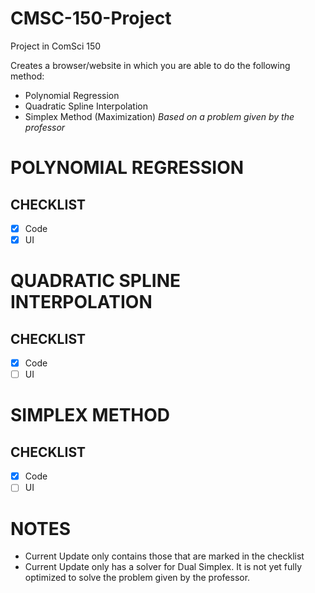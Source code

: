 # CMSC-150-Project
Project in ComSci 150

Creates a browser/website in which you are able to do the following method:
- Polynomial Regression
- Quadratic Spline Interpolation
- Simplex Method (Maximization) *Based on a problem given by the professor*

# POLYNOMIAL REGRESSION
## CHECKLIST
- [X] Code
- [X] UI

# QUADRATIC SPLINE INTERPOLATION
## CHECKLIST
- [X] Code
- [ ] UI

# SIMPLEX METHOD
## CHECKLIST
- [X] Code
- [ ] UI

# NOTES
- Current Update only contains those that are marked in the checklist
- Current Update only has a solver for Dual Simplex. It is not yet fully optimized to solve the problem given by the professor.
